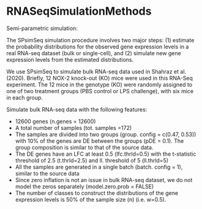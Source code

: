 # RNASeqSimulationMethods

Semi-parametric simulation:

The SPsimSeq simulation procedure involves two major steps: (1) estimate the probability distributions for the observed gene expression levels in a real RNA-seq dataset (bulk or single-cell), and (2) simulate new gene expression levels from the estimated distributions.

We use SPsimSeq to simulate bulk RNA-seq data used in Shahraz et al. (2020). Briefly, 12 NOX-2 knock-out (KO) mice were used in this RNA-Seq experiment. The 12 mice in the genotype (KO) were randomly assigned to one of two treatment groups (PBS control or LPS challenge), with six mice in each group. 

Simulate bulk RNA-seq data with the following features:

- 12600 genes (n.genes = 12600)
- A total number of    samples (tot. samples =172)
- The samples are divided into two groups (group. config = c(0.47, 0.53)) with 10% of the genes are DE between the groups (pDE = 0.1). The group composition is similar to that of the source data.
- The DE genes have an LFC at least 0.5 (lfc.thrld=0.5) with the t-statistic threshold of 2.5 (t.thrld=2.5) and ll. threshold of 5 (ll.thrld=5)
- All the samples are generated in a single batch (batch. config = 1), similar to the source data
- Since zero inflation is not an issue in bulk RNA-seq dataset, we do not model the zeros separately (model.zero.prob = FALSE)
- The number of classes to construct the distributions of the gene expression levels is 50% of the sample size (n) (i.e. w=0.5).



